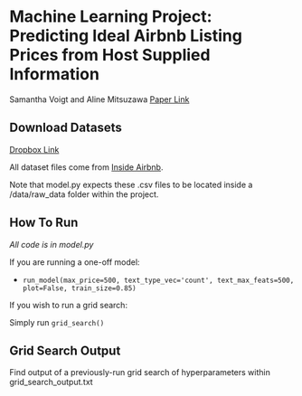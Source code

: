 # Machine Learning Project: Predicting Ideal Airbnb Listing Prices from Host Supplied Information

Samantha Voigt and Aline Mitsuzawa
[Paper Link](https://docs.google.com/a/wellesley.edu/document/d/1Qf_47n5UwrwC3flkg5XUxZr_613aAzPPt3Z6RFJi6lA/edit?usp=sharing)

## Download Datasets

[Dropbox Link](https://www.dropbox.com/sh/ntvby0v6gdsrchk/AADMHN_4u18vPW0zZbw6iFvza?dl=0)

All dataset files come from [Inside Airbnb](http://www.insideairbnb.com).

Note that model.py expects these .csv files to be located inside a /data/raw_data folder within the project.

## How To Run

*All code is in model.py*

If you are running a one-off model:

* `run_model(max_price=500, text_type_vec='count', text_max_feats=500, plot=False, train_size=0.85)`

If you wish to run a grid search:

Simply run `grid_search()`

## Grid Search Output

Find output of a previously-run grid search of hyperparameters within grid_search_output.txt
